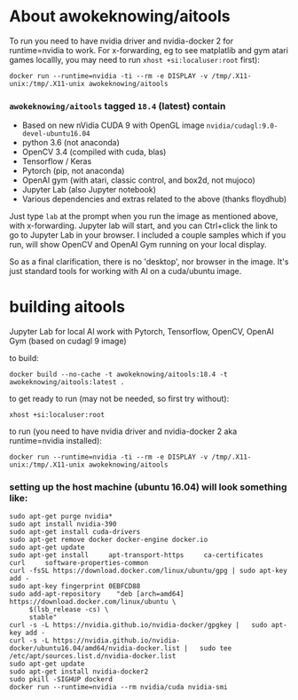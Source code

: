 # About awokeknowing/aitools
To run you need to have nvidia driver and nvidia-docker 2 for runtime=nvidia to work.  For x-forwarding, eg to see matplatlib and gym atari games locallly, you may need to run `xhost +si:localuser:root` first):

`docker run --runtime=nvidia -ti --rm -e DISPLAY -v /tmp/.X11-unix:/tmp/.X11-unix awokeknowing/aitools`

### `awokeknowing/aitools` tagged `18.4` (latest) contain

- Based on new nVidia CUDA 9 with OpenGL image `nvidia/cudagl:9.0-devel-ubuntu16.04`
- python 3.6 (not anaconda)
- OpenCV 3.4 (compiled with cuda, blas)
- Tensorflow / Keras
- Pytorch (pip, not anaconda)
- OpenAI gym (with atari, classic control, and  box2d, not mujoco)
- Jupyter Lab (also Jupyter notebook)
- Various dependencies and extras related to the above (thanks floydhub)

Just type `lab` at the prompt when you run the image as mentioned above, with x-forwarding. Jupyter lab will start, and you can Ctrl+click the link to go to Jupyter Lab in your browser. I included a couple samples which if you run, will show OpenCV and OpenAI Gym running on your local display.

So as a final clarification, there is no 'desktop', nor browser in the image. It's just standard tools for working with AI on a cuda/ubuntu image. 

# building aitools
Jupyter Lab for local AI work with Pytorch, Tensorflow, OpenCV, OpenAI Gym (based on cudagl 9 image)

to build:
```
docker build --no-cache -t awokeknowing/aitools:18.4 -t awokeknowing/aitools:latest .
```

to get ready to run (may not be needed, so first try without):
```
xhost +si:localuser:root
```
to run (you need to have nvidia driver and nvidia-docker 2 aka runtime=nvidia installed):
```
docker run --runtime=nvidia -ti --rm -e DISPLAY -v /tmp/.X11-unix:/tmp/.X11-unix awokeknowing/aitools
```


### setting up the host machine (ubuntu 16.04) will look something like:

```
sudo apt-get purge nvidia*
sudo apt install nvidia-390
sudo apt-get install cuda-drivers
sudo apt-get remove docker docker-engine docker.io
sudo apt-get update
sudo apt-get install     apt-transport-https     ca-certificates     curl     software-properties-common
curl -fsSL https://download.docker.com/linux/ubuntu/gpg | sudo apt-key add -
sudo apt-key fingerprint 0EBFCD88
sudo add-apt-repository    "deb [arch=amd64] https://download.docker.com/linux/ubuntu \
     $(lsb_release -cs) \
     stable"
curl -s -L https://nvidia.github.io/nvidia-docker/gpgkey |   sudo apt-key add -
curl -s -L https://nvidia.github.io/nvidia-docker/ubuntu16.04/amd64/nvidia-docker.list |   sudo tee /etc/apt/sources.list.d/nvidia-docker.list
sudo apt-get update
sudo apt-get install nvidia-docker2
sudo pkill -SIGHUP dockerd
docker run --runtime=nvidia --rm nvidia/cuda nvidia-smi
```
